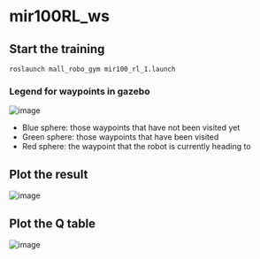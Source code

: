 # mir100RL_ws

## Start the training
```
roslaunch mall_robo_gym mir100_rl_1.launch
```

### Legend for waypoints in gazebo
![image](https://github.com/liuyuzhou66/mir100RL_ws/blob/master/Results_Plot/Legend.png)
- Blue sphere: those waypoints that have not been visited yet
- Green sphere: those waypoints that have been visited
- Red sphere: the waypoint that the robot is currently heading to

## Plot the result
![image](https://github.com/liuyuzhou66/mir100RL_ws/blob/master/Results_Plot/Rewards_and_OverallTime.png)

## Plot the Q table
![image](https://github.com/liuyuzhou66/mir100RL_ws/blob/master/Results_Plot/Q_table.png)
